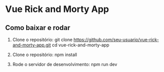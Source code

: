 # Vue Rick and Morty App

## Como baixar e rodar

1. Clone o repositório:
  git clone https://github.com/seu-usuario/vue-rick-and-morty-app.git
  cd vue-rick-and-morty-app
   
2. Clone o repositório:
  npm install

3. Rode o servidor de desenvolvimento:
  npm run dev
